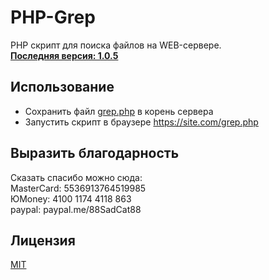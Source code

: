 # PHP-Grep
PHP cкрипт для поиска файлов на WEB-сервере.
<br>
[__Последняя версия: 1.0.5__](https://github.com/SadCat88/PHP-Grep/grep.php)


## Использование
* Сохранить файл [grep.php](https://github.com/SadCat88/PHP-Grep/grep.php) в корень сервера
* Запустить скрипт в браузере https://site.com/grep.php


## Выразить благодарность
Сказать спасибо можно сюда:
<br>
MasterCard:	5536913764519985
<br>
ЮMoney: 4100 1174 4118 863
<br>
paypal: paypal.me/88SadCat88


## Лицензия
[MIT](https://choosealicense.com/licenses/mit/)